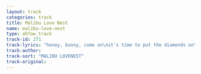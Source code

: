 ```yaml
---
layout: track
categories: track
title: Malibu Love Nest
name: malibu-love-nest
type: ahfow_track
track-id: 271
track-lyrics: "honey, bunny, come on\nit's time to put the diamonds on\nin the bathroom on the plane, on the bus and\non the train\nI'll write your name\nin Malibu\n \ninside Italian magazines\nin my wishes and my dreams\non the walls and on the streets,\nin the sand and on the beach\nI'll write your name\nin Malibu\n \nyou will call me Robespierre\nput the powder in your hair\nmoonman light, this crooked sky\nthere is something in the air"
track-author: 
track-sort: "MALIBU LOVENEST"
track-original: 
---
```

